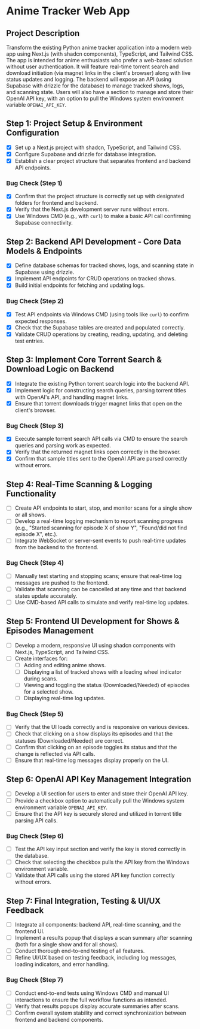 # Anime Tracker Web App

## Project Description
Transform the existing Python anime tracker application into a modern web app using Next.js (with shadcn components), TypeScript, and Tailwind CSS. The app is intended for anime enthusiasts who prefer a web-based solution without user authentication. It will feature real-time torrent search and download initiation (via magnet links in the client's browser) along with live status updates and logging. The backend will expose an API (using Supabase with drizzle for the database) to manage tracked shows, logs, and scanning state. Users will also have a section to manage and store their OpenAI API key, with an option to pull the Windows system environment variable `OPENAI_API_KEY`.

## Step 1: Project Setup & Environment Configuration
- [x] Set up a Next.js project with shadcn, TypeScript, and Tailwind CSS.
- [x] Configure Supabase and drizzle for database integration.
- [x] Establish a clear project structure that separates frontend and backend API endpoints.

### Bug Check (Step 1)
- [x] Confirm that the project structure is correctly set up with designated folders for frontend and backend.
- [x] Verify that the Next.js development server runs without errors.
- [x] Use Windows CMD (e.g., with `curl`) to make a basic API call confirming Supabase connectivity.

## Step 2: Backend API Development - Core Data Models & Endpoints
- [x] Define database schemas for tracked shows, logs, and scanning state in Supabase using drizzle.
- [x] Implement API endpoints for CRUD operations on tracked shows.
- [x] Build initial endpoints for fetching and updating logs.

### Bug Check (Step 2)
- [x] Test API endpoints via Windows CMD (using tools like `curl`) to confirm expected responses.
- [x] Check that the Supabase tables are created and populated correctly.
- [x] Validate CRUD operations by creating, reading, updating, and deleting test entries.

## Step 3: Implement Core Torrent Search & Download Logic on Backend
- [x] Integrate the existing Python torrent search logic into the backend API.
- [x] Implement logic for constructing search queries, parsing torrent titles with OpenAI's API, and handling magnet links.
- [x] Ensure that torrent downloads trigger magnet links that open on the client's browser.

### Bug Check (Step 3)
- [x] Execute sample torrent search API calls via CMD to ensure the search queries and parsing work as expected.
- [x] Verify that the returned magnet links open correctly in the browser.
- [x] Confirm that sample titles sent to the OpenAI API are parsed correctly without errors.

## Step 4: Real-Time Scanning & Logging Functionality
- [ ] Create API endpoints to start, stop, and monitor scans for a single show or all shows.
- [ ] Develop a real-time logging mechanism to report scanning progress (e.g., "Started scanning for episode X of show Y", "Found/did not find episode X", etc.).
- [ ] Integrate WebSocket or server-sent events to push real-time updates from the backend to the frontend.

### Bug Check (Step 4)
- [ ] Manually test starting and stopping scans; ensure that real-time log messages are pushed to the frontend.
- [ ] Validate that scanning can be cancelled at any time and that backend states update accurately.
- [ ] Use CMD-based API calls to simulate and verify real-time log updates.

## Step 5: Frontend UI Development for Shows & Episodes Management
- [ ] Develop a modern, responsive UI using shadcn components with Next.js, TypeScript, and Tailwind CSS.
- [ ] Create interfaces for:
  - [ ] Adding and editing anime shows.
  - [ ] Displaying a list of tracked shows with a loading wheel indicator during scans.
  - [ ] Viewing and toggling the status (Downloaded/Needed) of episodes for a selected show.
  - [ ] Displaying real-time log updates.

### Bug Check (Step 5)
- [ ] Verify that the UI loads correctly and is responsive on various devices.
- [ ] Check that clicking on a show displays its episodes and that the statuses (Downloaded/Needed) are correct.
- [ ] Confirm that clicking on an episode toggles its status and that the change is reflected via API calls.
- [ ] Ensure that real-time log messages display properly on the UI.

## Step 6: OpenAI API Key Management Integration
- [ ] Develop a UI section for users to enter and store their OpenAI API key.
- [ ] Provide a checkbox option to automatically pull the Windows system environment variable `OPENAI_API_KEY`.
- [ ] Ensure that the API key is securely stored and utilized in torrent title parsing API calls.

### Bug Check (Step 6)
- [ ] Test the API key input section and verify the key is stored correctly in the database.
- [ ] Check that selecting the checkbox pulls the API key from the Windows environment variable.
- [ ] Validate that API calls using the stored API key function correctly without errors.

## Step 7: Final Integration, Testing & UI/UX Feedback
- [ ] Integrate all components: backend API, real-time scanning, and the frontend UI.
- [ ] Implement a results popup that displays a scan summary after scanning (both for a single show and for all shows).
- [ ] Conduct thorough end-to-end testing of all features.
- [ ] Refine UI/UX based on testing feedback, including log messages, loading indicators, and error handling.

### Bug Check (Step 7)
- [ ] Conduct end-to-end tests using Windows CMD and manual UI interactions to ensure the full workflow functions as intended.
- [ ] Verify that results popups display accurate summaries after scans.
- [ ] Confirm overall system stability and correct synchronization between frontend and backend components.
